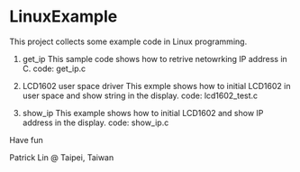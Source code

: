 # LinuxExample

This project collects some example code in Linux programming.

1. get_ip
   This sample code shows how to retrive netowrking IP address in C.
   code: get_ip.c
   
2. LCD1602 user space driver
   This exmple shows how to initial LCD1602 in user space and show string in the display.
   code: lcd1602_test.c
   
3. show_ip
   This example shows how to initial LCD1602 and show IP address in the display.
   code: show_ip.c


Have fun

Patrick Lin @ Taipei, Taiwan
